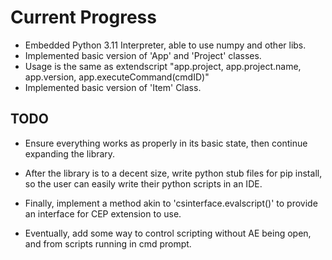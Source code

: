 # Current Progress

- Embedded Python 3.11 Interpreter, able to use numpy and other libs.
- Implemented basic version of 'App' and 'Project' classes.
- Usage is the same as extendscript "app.project, app.project.name, app.version, app.executeCommand(cmdID)"
- Implemented basic version of 'Item' Class.
  
## TODO

- Ensure everything works as properly in its basic state, then continue expanding the library.

- After the library is to a decent size, write python stub files for pip install, so the user can easily write their python scripts in an IDE.

- Finally, implement a method akin to 'csinterface.evalscript()' to provide an interface for CEP extension to use.

- Eventually, add some way to control scripting without AE being open, and from scripts running in cmd prompt.
  
        
